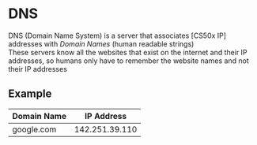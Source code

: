 # DNS
DNS (Domain Name System) is a server that associates [CS50x IP] addresses with *Domain Names* (human readable strings)  
These servers know all the websites that exist on the internet and their IP addresses, so humans only have to remember the website names and not their IP addresses

## Example
| Domain Name| IP Address
|-------------- | -------------- 
| google.com | 142.251.39.110

